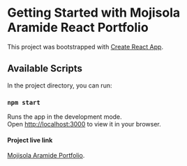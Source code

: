 # Getting Started with Mojisola Aramide React Portfolio

This project was bootstrapped with [Create React App](https://github.com/facebook/create-react-app).

## Available Scripts

In the project directory, you can run:

### `npm start`

Runs the app in the development mode.\
Open [http://localhost:3000](http://localhost:3000) to view it in your browser.

#### Project live link

[Mojisola Aramide Portfolio](https://mojisola-aramide.netlify.app/).
